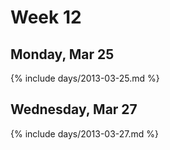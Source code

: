 # Week 12



## Monday, Mar 25

{% include days/2013-03-25.md %}

## Wednesday, Mar 27

{% include days/2013-03-27.md %}

